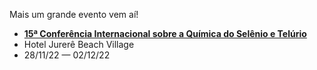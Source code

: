 Mais um grande evento vem aí!
- [**15ª Conferência Internacional sobre a Química do Selênio e Telúrio**](https://iccst15.com.br/ "https://iccst15.com.br/")
- Hotel Jurerê Beach Village
- 28/11/22 — 02/12/22